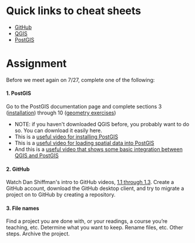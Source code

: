 # Quick links to cheat sheets

- [GitHub](01_github-cheat-sheet.md)
- [QGIS](02_qgis-data-cheat-sheet.md)
- [PostGIS](03_postgis-cheat-sheet.md)

# Assignment

Before we meet again on 7/27, complete one of the following:

#### 1. PostGIS
Go to the PostGIS documentation page and complete sections 3 ([installation](https://postgis.net/workshops/postgis-intro/installation.html)) through 10 ([geometry exercises](https://postgis.net/workshops/postgis-intro/geometries_exercises.html))
  - NOTE: if you haven't downloaded QGIS before, you probably want to do so. You can download it easily here.
  - This is a [useful video for installing PostGIS](https://www.youtube.com/watch?v=tTUM9XfDvqk&t=0s)
  - This is a [useful video for loading spatial data into PostGIS](https://www.youtube.com/watch?v=vvZHtEcbEbI)
  - And this is a [useful video that shows some basic integration between QGIS and PostGIS](https://www.youtube.com/watch?v=eddcoyLtqqs)


#### 2. GitHub
Watch Dan Shiffman's intro to GitHub videos, [1.1 through 1.3](https://www.youtube.com/watch?v=BCQHnlnPusY&list=PLRqwX-V7Uu6ZF9C0YMKuns9sLDzK6zoiV). Create a GitHub account, download the GitHub desktop client, and try to migrate a project on to GitHub by creating a repository.

#### 3. File names
Find a project you are done with, or your readings, a course you’re teaching, etc. Determine what you want to keep. Rename files, etc. Other steps. Archive the project.
